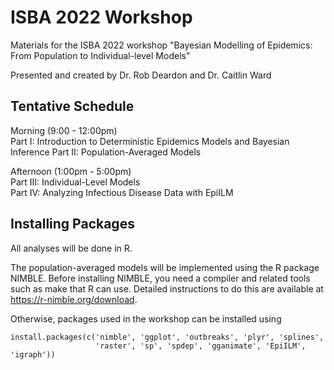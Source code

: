# ISBA 2022 Workshop 

Materials for the ISBA 2022 workshop "Bayesian Modelling of Epidemics: From Population to Individual-level Models"

Presented and created by Dr. Rob Deardon and Dr. Caitlin Ward

## Tentative Schedule

Morning (9:00 - 12:00pm)  
Part I: Introduction to Deterministic Epidemics Models and Bayesian Inference
Part II: Population-Averaged Models  

Afternoon (1:00pm - 5:00pm)  
Part III: Individual-Level Models  
Part IV: Analyzing Infectious Disease Data with EpiILM  


## Installing Packages

All analyses will be done in R. 

The population-averaged models will be implemented using the R package NIMBLE. Before installing NIMBLE, you need a compiler and related tools such as make that R can use. Detailed instructions to do this are available at https://r-nimble.org/download.

Otherwise, packages used in the workshop can be installed using 

```
install.packages(c('nimble', 'ggplot', 'outbreaks', 'plyr', 'splines', 
                   'raster', 'sp', 'spdep', 'gganimate', 'EpiILM', 'igraph'))
```

